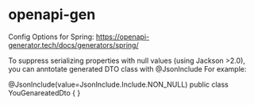 # openapi-gen

Config Options for Spring:
https://openapi-generator.tech/docs/generators/spring/


To suppress serializing properties with null values (using Jackson >2.0), you can anntotate generated DTO class with @JsonInclude
For example:

@JsonInclude(value=JsonInclude.Include.NON_NULL)
public class YouGenareatedDto {
}
